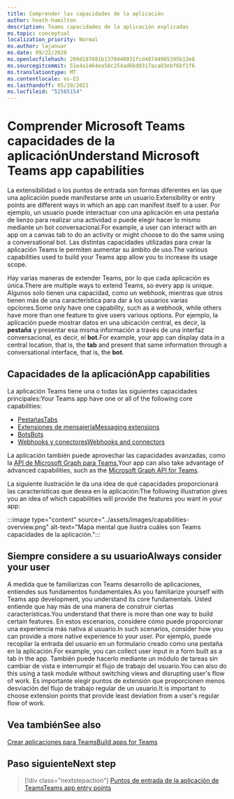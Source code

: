 ```yaml
---
title: Comprender las capacidades de la aplicación
author: heath-hamilton
description: Teams capacidades de la aplicación explicadas
ms.topic: conceptual
localization_priority: Normal
ms.author: lajanuar
ms.date: 09/22/2020
ms.openlocfilehash: 209d187681b1370440931fcd40744965395b13e8
ms.sourcegitcommit: 51e4a1464ea58c254ad6bd0317aca03ebf6bf1f6
ms.translationtype: MT
ms.contentlocale: es-ES
ms.lasthandoff: 05/19/2021
ms.locfileid: "52565154"
---
```

# <a name="understand-microsoft-teams-app-capabilities"></a><span data-ttu-id="803af-103">Comprender Microsoft Teams capacidades de la aplicación</span><span class="sxs-lookup"><span data-stu-id="803af-103">Understand Microsoft Teams app capabilities</span></span>

<span data-ttu-id="803af-104">La extensibilidad o los puntos de entrada son formas diferentes en las que una aplicación puede manifestarse ante un usuario.</span><span class="sxs-lookup"><span data-stu-id="803af-104">Extensibility or entry points are different ways in which an app can manifest itself to a user.</span></span> <span data-ttu-id="803af-105">Por ejemplo, un usuario puede interactuar con una aplicación en una pestaña de lienzo para realizar una actividad o puede elegir hacer lo mismo mediante un bot conversacional.</span><span class="sxs-lookup"><span data-stu-id="803af-105">For example, a user can interact with an app on a canvas tab to do an activity or might choose to do the same using a conversational bot.</span></span> <span data-ttu-id="803af-106">Las distintas capacidades utilizadas para crear la aplicación Teams le permiten aumentar su ámbito de uso.</span><span class="sxs-lookup"><span data-stu-id="803af-106">The various capabilities used to build your Teams app allow you to increase its usage scope.</span></span>

<span data-ttu-id="803af-107">Hay varias maneras de extender Teams, por lo que cada aplicación es única.</span><span class="sxs-lookup"><span data-stu-id="803af-107">There are multiple ways to extend Teams, so every app is unique.</span></span> <span data-ttu-id="803af-108">Algunos solo tienen una capacidad, como un webhook, mientras que otros tienen más de una característica para dar a los usuarios varias opciones.</span><span class="sxs-lookup"><span data-stu-id="803af-108">Some only have one capability, such as a webhook, while others have more than one feature to give users various options.</span></span> <span data-ttu-id="803af-109">Por ejemplo, la aplicación puede mostrar datos en una ubicación central, es decir, la **pestaña** y presentar esa misma información a través de una interfaz conversacional, es decir, el **bot.**</span><span class="sxs-lookup"><span data-stu-id="803af-109">For example, your app can display data in a central location, that is, the **tab** and present that same information through a conversational interface, that is, the **bot**.</span></span>

## <a name="app-capabilities"></a><span data-ttu-id="803af-110">Capacidades de la aplicación</span><span class="sxs-lookup"><span data-stu-id="803af-110">App capabilities</span></span>

<span data-ttu-id="803af-111">La aplicación Teams tiene una o todas las siguientes capacidades principales:</span><span class="sxs-lookup"><span data-stu-id="803af-111">Your Teams app have one or all of the following core capabilities:</span></span>

* [<span data-ttu-id="803af-112">Pestañas</span><span class="sxs-lookup"><span data-stu-id="803af-112">Tabs</span></span>](../tabs/what-are-tabs.md)
* [<span data-ttu-id="803af-113">Extensiones de mensajería</span><span class="sxs-lookup"><span data-stu-id="803af-113">Messaging extensions</span></span>](../messaging-extensions/what-are-messaging-extensions.md)
* [<span data-ttu-id="803af-114">Bots</span><span class="sxs-lookup"><span data-stu-id="803af-114">Bots</span></span>](../bots/what-are-bots.md)
* [<span data-ttu-id="803af-115">Webhooks y conectores</span><span class="sxs-lookup"><span data-stu-id="803af-115">Webhooks and connectors</span></span>](../webhooks-and-connectors/what-are-webhooks-and-connectors.md)

<span data-ttu-id="803af-116">La aplicación también puede aprovechar las capacidades avanzadas, como la [API de Microsoft Graph para Teams.](/graph/teams-concept-overview)</span><span class="sxs-lookup"><span data-stu-id="803af-116">Your app can also take advantage of advanced capabilities, such as the [Microsoft Graph API for Teams](/graph/teams-concept-overview).</span></span>

<span data-ttu-id="803af-117">La siguiente ilustración le da una idea de qué capacidades proporcionará las características que desea en la aplicación:</span><span class="sxs-lookup"><span data-stu-id="803af-117">The following illustration gives you an idea of which capabilities will provide the features you want in your app:</span></span>

:::image type="content" source="../assets/images/capabilities-overview.png" alt-text="Mapa mental que ilustra cuáles son Teams capacidades de la aplicación.":::

## <a name="always-consider-your-user"></a><span data-ttu-id="803af-119">Siempre considere a su usuario</span><span class="sxs-lookup"><span data-stu-id="803af-119">Always consider your user</span></span>

<span data-ttu-id="803af-120">A medida que te familiarizas con Teams desarrollo de aplicaciones, entiendes sus fundamentos fundamentales.</span><span class="sxs-lookup"><span data-stu-id="803af-120">As you familiarize yourself with Teams app development, you understand its core fundamentals.</span></span> <span data-ttu-id="803af-121">Usted entiende que hay más de una manera de construir ciertas características.</span><span class="sxs-lookup"><span data-stu-id="803af-121">You understand that there is more than one way to build certain features.</span></span> <span data-ttu-id="803af-122">En estos escenarios, considere cómo puede proporcionar una experiencia más nativa al usuario.</span><span class="sxs-lookup"><span data-stu-id="803af-122">In such scenarios, consider how you can provide a more native experience to your user.</span></span>
<span data-ttu-id="803af-123">Por ejemplo, puede recopilar la entrada del usuario en un formulario creado como una pestaña en la aplicación.</span><span class="sxs-lookup"><span data-stu-id="803af-123">For example, you can collect user input in a form built as a tab in the app.</span></span> <span data-ttu-id="803af-124">También puede hacerlo mediante un módulo de tareas sin cambiar de vista e interrumpir el flujo de trabajo del usuario.</span><span class="sxs-lookup"><span data-stu-id="803af-124">You can also do this using a task module without switching views and disrupting user's flow of work.</span></span> <span data-ttu-id="803af-125">Es importante elegir puntos de extensión que proporcionen menos desviación del flujo de trabajo regular de un usuario.</span><span class="sxs-lookup"><span data-stu-id="803af-125">It is important to choose extension points that provide least deviation from a user's regular flow of work.</span></span>

## <a name="see-also"></a><span data-ttu-id="803af-126">Vea también</span><span class="sxs-lookup"><span data-stu-id="803af-126">See also</span></span>

[<span data-ttu-id="803af-127">Crear aplicaciones para Teams</span><span class="sxs-lookup"><span data-stu-id="803af-127">Build apps for Teams</span></span>](../overview.md)

## <a name="next-step"></a><span data-ttu-id="803af-128">Paso siguiente</span><span class="sxs-lookup"><span data-stu-id="803af-128">Next step</span></span>

> [!div class="nextstepaction"]
> [<span data-ttu-id="803af-129">Puntos de entrada de la aplicación de Teams</span><span class="sxs-lookup"><span data-stu-id="803af-129">Teams app entry points</span></span>](../concepts/extensibility-points.md)
